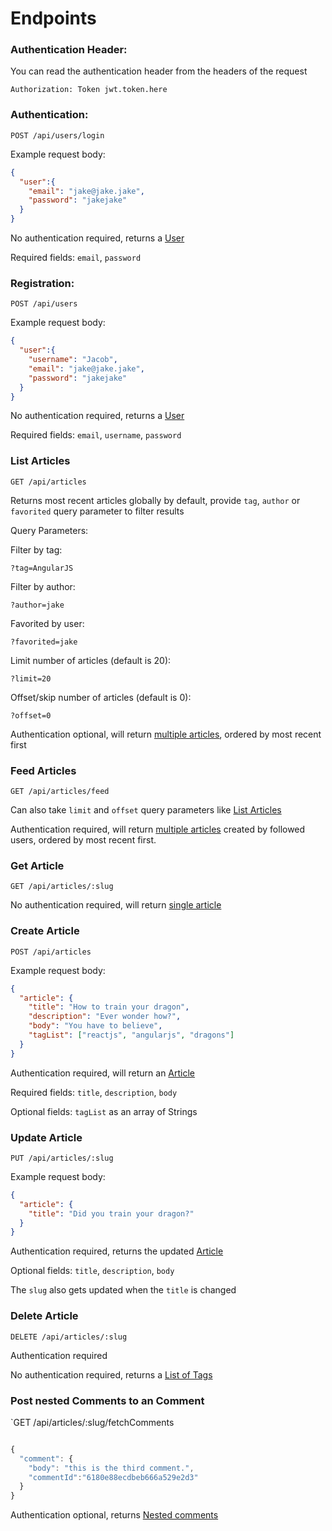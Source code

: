 # Endpoints

### Authentication Header:

You can read the authentication header from the headers of the request

`Authorization: Token jwt.token.here`


### Authentication:

`POST /api/users/login`

Example request body:
```JSON
{
  "user":{
    "email": "jake@jake.jake",
    "password": "jakejake"
  }
}
```

No authentication required, returns a [User](/specs/backend-specs/api-response-format.md#users-for-authentication)

Required fields: `email`, `password`


### Registration:

`POST /api/users`

Example request body:
```JSON
{
  "user":{
    "username": "Jacob",
    "email": "jake@jake.jake",
    "password": "jakejake"
  }
}
```

No authentication required, returns a [User](/specs/backend-specs/api-response-format.md#users-for-authentication)

Required fields: `email`, `username`, `password`




### List Articles

`GET /api/articles`

Returns most recent articles globally by default, provide `tag`, `author` or `favorited` query parameter to filter results

Query Parameters:

Filter by tag:

`?tag=AngularJS`

Filter by author:

`?author=jake`

Favorited by user:

`?favorited=jake`

Limit number of articles (default is 20):

`?limit=20`

Offset/skip number of articles (default is 0):

`?offset=0`

Authentication optional, will return [multiple articles](/specs/backend-specs/api-response-format.md#multiple-articles), ordered by most recent first



### Feed Articles

`GET /api/articles/feed`

Can also take `limit` and `offset` query parameters like [List Articles](/specs/backend-specs/api-response-format.md#list-articles)

Authentication required, will return [multiple articles](/specs/backend-specs/api-response-format.md#multiple-articles) created by followed users, ordered by most recent first.


### Get Article

`GET /api/articles/:slug`

No authentication required, will return [single article](/specs/backend-specs/api-response-format.md#single-article)

### Create Article

`POST /api/articles`

Example request body:

```JSON
{
  "article": {
    "title": "How to train your dragon",
    "description": "Ever wonder how?",
    "body": "You have to believe",
    "tagList": ["reactjs", "angularjs", "dragons"]
  }
}
```

Authentication required, will return an [Article](/specs/backend-specs/api-response-format.md#single-article)

Required fields: `title`, `description`, `body`

Optional fields: `tagList` as an array of Strings



### Update Article

`PUT /api/articles/:slug`

Example request body:

```JSON
{
  "article": {
    "title": "Did you train your dragon?"
  }
}
```

Authentication required, returns the updated [Article](/specs/backend-specs/api-response-format.md#single-article)

Optional fields: `title`, `description`, `body`

The `slug` also gets updated when the `title` is changed


### Delete Article

`DELETE /api/articles/:slug`

Authentication required


No authentication required, returns a [List of Tags](/specs/backend-specs/api-response-format.md#list-of-tags)

### Post nested Comments to an Comment
`GET /api/articles/:slug/fetchComments

```js

{
  "comment": {
    "body": "this is the third comment.",
    "commentId":"6180e88ecdbeb666a529e2d3"
  }
}

```

Authentication optional, returns [Nested comments](/specs/backend-specs/api-response-format.md#multiple-comments)

